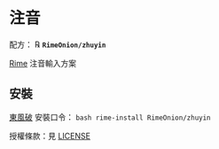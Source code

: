 # 注音

配方： ℞ **`RimeOnion/zhuyin`**

[Rime](https://rime.im) 注音輸入方案

## 安裝

[東風破](https://github.com/rime/plum) 安裝口令： `bash rime-install RimeOnion/zhuyin`

授權條款：見 [LICENSE](LICENSE)
